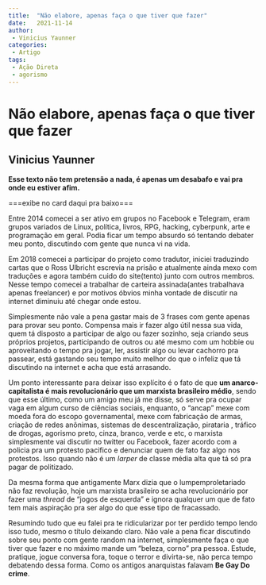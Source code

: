 ```yaml
---
title:  "Não elabore, apenas faça o que tiver que fazer"
date:   2021-11-14
author:
 - Vinicius Yaunner
categories:
 - Artigo
tags:
 - Ação Direta
 - agorismo
---
```


# Não elabore, apenas faça o que tiver que fazer
## Vinicius Yaunner

**Esse texto não tem pretensão a nada, é apenas um desabafo e vai pra onde eu estiver afim.**

===exibe no card daqui pra baixo===

Entre 2014 comecei a ser ativo em grupos no Facebook e Telegram, eram grupos variados de Linux, política, livros, RPG, hacking, cyberpunk, arte e programação em geral. Podia ficar um tempo absurdo só tentando debater meu ponto, discutindo com gente que nunca vi na vida.

Em 2018 comecei a participar do projeto como tradutor, iniciei traduzindo cartas que o Ross Ulbricht escrevia na prisão e atualmente ainda mexo com traduções e agora também cuido do site(tento) junto com outros membros. Nesse tempo comecei a trabalhar de carteira assinada(antes trabalhava apenas freelancer) e por motivos óbvios minha vontade de discutir na internet diminuiu até chegar onde estou.

Simplesmente não vale a pena gastar mais de 3 frases com gente apenas para provar seu ponto. Compensa mais ir fazer algo útil nessa sua vida, quem tá disposto a participar de algo ou fazer sozinho, seja criando seus próprios projetos, participando de outros ou até mesmo com um hobbie ou aproveitando o tempo pra jogar, ler, assistir algo ou levar cachorro pra passear, está gastando seu tempo muito melhor do que o infeliz que tá discutindo na internet e acha que está arrasando.

Um ponto interessante para deixar isso explícito é o fato de que **um anarco-capitalista é mais revolucionário que um marxista brasileiro médio**, sendo que esse último, como um amigo meu já me disse, só serve pra ocupar vaga em algum curso de ciências sociais, enquanto, o “ancap” mexe com moeda fora do escopo governamental, mexe com fabricação de armas, criação de redes anônimas, sistemas de descentralização, pirataria , tráfico de drogas, agorismo preto, cinza, branco, verde e etc, o marxista simplesmente vai discutir no twitter ou Facebook, fazer acordo com a policia pra um protesto pacifico e denunciar quem de fato faz algo nos protestos. Isso quando não é um *larper* de classe média alta que tá só pra pagar de politizado.

Da mesma forma que antigamente Marx dizia que o lumpemproletariado não faz revolução, hoje um marxista brasileiro se acha revolucionário por fazer uma *thread* de “jogos de esquerda” e ignora qualquer um que de fato tem mais aspiração pra ser algo do que esse tipo de fracassado.


Resumindo tudo que eu falei pra te ridicularizar por ter perdido tempo lendo isso tudo, mesmo o título deixando claro. Não vale a pena ficar discutindo sobre seu ponto com gente random na internet, simplesmente faça o que tiver que fazer e no máximo mande um “beleza, corno” pra pessoa. Estude, pratique, jogue conversa fora, toque o terror e divirta-se, não perca tempo debatendo dessa forma. Como os antigos anarquistas falavam **Be Gay Do crime**.
